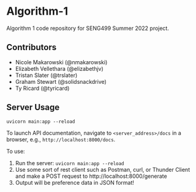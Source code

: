 # Algorithm-1
Algorithm 1 code repository for SENG499 Summer 2022 project.

## Contributors
- Nicole Makarowski (@nmakarowski)
- Elizabeth Vellethara (@elizabethjv)
- Tristan Slater (@trslater)
- Graham Stewart (@solidsnackdrive)
- Ty Ricard (@tyricard)

## Server Usage

```
uvicorn main:app --reload
```

To launch API documentation, navigate to `<server_address>/docs` in a browser, e.g., `http://localhost:8000/docs`.

To use: 

1. Run the server: `uvicorn main:app --reload`
2. Use some sort of rest client such as Postman, curl, or Thunder Client and make a POST request to http://localhost:8000/generate
3. Output will be preference data in JSON format!
